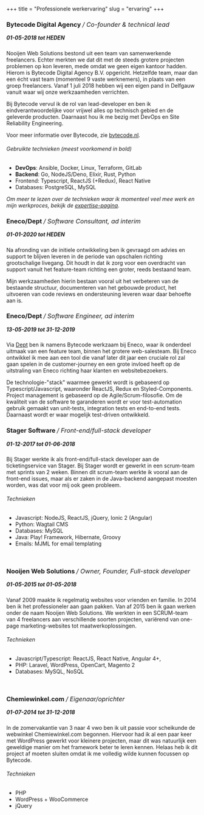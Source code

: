 +++
title = "Professionele werkervaring"
slug = "ervaring"
+++

<style>
h3 em { font-weight: 400; }
h5 { margin-top: 0 !important; }
</style>

### Bytecode Digital Agency */ Co-founder & technical lead*

##### 01-05-2018 tot HEDEN

Nooijen Web Solutions bestond uit een team van samenwerkende freelancers. Echter merkten we dat dit met de steeds grotere projecten problemen op kon leveren, mede omdat we geen eigen kantoor hadden. Hierom is Bytecode Digital Agency B.V. opgericht. Hetzelfde team, maar dan een écht vast team (momenteel 9 vaste werknemers), in plaats van een groep freelancers. Vanaf 1 juli 2018 hebben wij een eigen pand in Delfgauw vanuit waar wij onze werkzaamheden verrichten.

Bij Bytecode vervul ik de rol van lead-developer en ben ik eindverantwoordelijke voor vrijwel alles op technisch gebied en de geleverde producten. Daarnaast hou ik me bezig met DevOps en Site Reliability Engineering.

Voor meer informatie over Bytecode, zie [bytecode.nl](https://bytecode.nl).

###### Gebruikte technieken (meest voorkomend in bold)

* **DevOps**: Ansible, Docker, Linux, Terraform, GitLab
* **Backend**: Go, NodeJS/Deno, Elixir, Rust, Python
* Frontend: Typescript, ReactJS (+Redux), React Native
* Databases: PostgreSQL, MySQL

_Om meer te lezen over de technieken waar ik momenteel veel mee werk en mijn werkproces, bekijk de [expertise-pagina](/expertise)._

### Eneco/Dept */ Software Consultant, ad interim*

##### 01-01-2020 tot HEDEN

Na afronding van de initiele ontwikkeling ben ik gevraagd om advies en support te blijven leveren in de periode van opschalen richting grootschalige livegang. Dit houdt in dat ik zorg voor een overdracht van support vanuit het feature-team richting een groter, reeds bestaand team.

Mijn werkzaamheden hierin bestaan vooral uit het verbeteren van de bestaande structuur, documenteren van het gebouwde product, het uitvoeren van code reviews en ondersteuning leveren waar daar behoefte aan is.

### Eneco/Dept */ Software Engineer, ad interim*

##### 13-05-2019 tot 31-12-2019

Via [Dept](https://deptagency.com) ben ik namens Bytecode werkzaam bij Eneco, waar ik onderdeel uitmaak van een feature team, binnen het grotere web-salesteam. Bij Eneco ontwikkel ik mee aan een tool die vanaf later dit jaar een cruciale rol zal gaan spelen in de customer-journey en een grote invloed heeft op de uitstraling van Eneco richting haar klanten en websitebezoekers.

De technologie-"stack" waarmee gewerkt wordt is gebaseerd op Typescript/Javascript, waaronder ReactJS, Redux en Styled-Components. Project management is gebaseerd op de Agile/Scrum-filosofie. Om de kwaliteit van de software te garanderen wordt er voor test-automation gebruik gemaakt van unit-tests, integration tests en end-to-end tests. Daarnaast wordt er waar mogelijk test-driven ontwikkeld.

### Stager Software */ Front-end/full-stack developer*

##### 01-12-2017 tot 01-06-2018

Bij Stager werkte ik als front-end/full-stack developer aan de ticketingservice van Stager. Bij Stager wordt er gewerkt in een scrum-team met sprints van 2 weken. Binnen dit scrum-team werkte ik vooral aan de front-end issues, maar als er zaken in de Java-backend aangepast moesten worden, was dat voor mij ook geen probleem.

###### Technieken

* Javascript: NodeJS, ReactJS, jQuery, Ionic 2 (Angular)
* Python: Wagtail CMS
* Databases: MySQL
* Java: Play! Framework, Hibernate, Groovy
* Emails: MJML for email templating

<br>

### Nooijen Web Solutions */ Owner, Founder, Full-stack developer*

##### 01-05-2015 tot 01-05-2018

Vanaf 2009 maakte ik regelmatig websites voor vrienden en familie. In 2014 ben ik het professioneler aan gaan pakken. Van af 2015 ben ik gaan werken onder de naam Nooijen Web Solutions. We werkten in een SCRUM-team van 4 freelancers aan verschillende soorten projecten, variërend van one-page marketing-websites tot maatwerkoplossingen.

###### Technieken

* Javascript/Typescript: ReactJS, React Native, Angular 4+,
* PHP: Laravel, WordPress, OpenCart, Magento 2
* Databases: MySQL, NoSQL

<br>

### Chemiewinkel.com */ Eigenaar/oprichter*

##### 01-07-2014 tot 31-12-2018

In de zomervakantie van 3 naar 4 vwo ben ik uit passie voor scheikunde de webwinkel Chemiewinkel.com begonnen. Hiervoor had ik al een paar keer met WordPress gewerkt voor kleinere projecten, maar dit was natuurlijk een geweldige manier om het framework beter te leren kennen. Helaas heb ik dit project af moeten sluiten omdat ik me volledig wilde kunnen focussen op Bytecode.

###### Technieken

* PHP
* WordPress + WooCommerce
* jQuery
